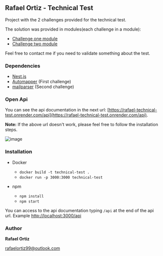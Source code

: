 ## Rafael Ortiz - Technical Test

Project with the 2 challenges provided for the technical test.

The solution was provided in modules(each challenge in a module):

- [Challenge one module](https://github.com/Rafael9902/rafael-technical-test/tree/main/src/challenge-one)
- [Challenge two module](https://github.com/Rafael9902/rafael-technical-test/tree/main/src/challenge-two)

Feel free to contact me if you need to validate something about the test.

### Dependencies

- [Nest.js](https://nestjs.com/)
- [Automapper](https://automapperts.netlify.app/) (First challenge)
- [mailparser](https://www.npmjs.com/package/mailparser) (Second challenge)

### Open Api

You can see the api documentation in the next url: [https://rafael-technical-test.onrender.com/api](https://rafael-technical-test.onrender.com/api).

**Note:** If the above url doesn't work, please feel free to follow the installation steps.

![image](https://github.com/Rafael9902/rafael-technical-test/assets/61321805/3be78246-cec3-4264-b815-d7274f840479)

### Installation

- Docker

  - `docker build -t technical-test .`
  - `docker run -p 3000:3000 technical-test`

- npm
  - `npm install`
  - `npm start`

You can access to the api documentation typing `/api` at the end of the api url. Example [http://localhost:3000/api](http://localhost:3000/api)

### Author

**Rafael Ortiz**

rafaelortiz99@outlook.com
